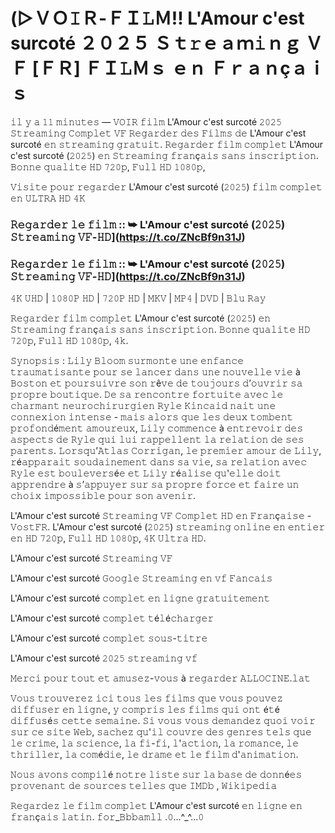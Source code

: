 # (▷ＶＯ𝙸Ｒ-ＦＩ𝙻Ｍ!! L'Amour c'est surcoté ２０２５ Ｓｔ𝚛ｅａｍ𝚒ｎｇ ＶＦ [ＦＲ] ＦＩ𝙻Ｍｓ ｅｎ Ｆｒａｎçａｉｓ

𝚒𝚕 𝚢 𝚊 𝟷𝟷 𝚖𝚒𝚗𝚞𝚝𝚎𝚜 — 𝚅𝙾𝙸𝚁 𝚏𝚒𝚕𝚖 L'Amour c'est surcoté 𝟸𝟶𝟸𝟻 𝚂𝚝𝚛𝚎𝚊𝚖𝚒𝚗𝚐 𝙲𝚘𝚖𝚙𝚕𝚎𝚝 𝚅𝙵 𝚁𝚎𝚐𝚊𝚛𝚍𝚎𝚛 𝚍𝚎𝚜 𝙵𝚒𝚕𝚖𝚜 𝚍𝚎 L'Amour c'est surcoté 𝚎𝚗 𝚜𝚝𝚛𝚎𝚊𝚖𝚒𝚗𝚐 𝚐𝚛𝚊𝚝𝚞𝚒𝚝. 𝚁𝚎𝚐𝚊𝚛𝚍𝚎𝚛 𝚏𝚒𝚕𝚖 𝚌𝚘𝚖𝚙𝚕𝚎𝚝 L'Amour c'est surcoté (𝟸𝟶𝟸𝟻) 𝚎𝚗 𝚂𝚝𝚛𝚎𝚊𝚖𝚒𝚗𝚐 𝚏𝚛𝚊𝚗ç𝚊𝚒𝚜 𝚜𝚊𝚗𝚜 𝚒𝚗𝚜𝚌𝚛𝚒𝚙𝚝𝚒𝚘𝚗. 𝙱𝚘𝚗𝚗𝚎 𝚚𝚞𝚊𝚕𝚒𝚝𝚎 𝙷𝙳 𝟽𝟸𝟶𝚙, 𝙵𝚞𝚕𝚕 𝙷𝙳 𝟷𝟶𝟾𝟶𝚙,

𝚅𝚒𝚜𝚒𝚝𝚎 𝚙𝚘𝚞𝚛 𝚛𝚎𝚐𝚊𝚛𝚍𝚎𝚛 L'Amour c'est surcoté (𝟸𝟶𝟸𝟻) 𝚏𝚒𝚕𝚖 𝚌𝚘𝚖𝚙𝚕𝚎𝚝 𝚎𝚗 𝚄𝙻𝚃𝚁𝙰 𝙷𝙳 𝟺𝙺

### 𝚁𝚎𝚐𝚊𝚛𝚍𝚎𝚛 𝚕𝚎 𝚏𝚒𝚕𝚖 :: ➥ L'Amour c'est surcoté (𝟸𝟶𝟸𝟻) 𝚂𝚝𝚛𝚎𝚊𝚖𝚒𝚗𝚐 𝚅𝙵-𝙷𝙳](https://t.co/ZNcBf9n31J)

### 𝚁𝚎𝚐𝚊𝚛𝚍𝚎𝚛 𝚕𝚎 𝚏𝚒𝚕𝚖 :: ➥ L'Amour c'est surcoté (𝟸𝟶𝟸𝟻) 𝚂𝚝𝚛𝚎𝚊𝚖𝚒𝚗𝚐 𝚅𝙵-𝙷𝙳](https://t.co/ZNcBf9n31J)

𝟺𝙺 𝚄𝙷𝙳 | 𝟷𝟶𝟾𝟶𝙿 𝙷𝙳 | 𝟽𝟸𝟶𝙿 𝙷𝙳 | 𝙼𝙺𝚅 | 𝙼𝙿𝟺 | 𝙳𝚅𝙳 | 𝙱𝚕𝚞 𝚁𝚊𝚢

𝚁𝚎𝚐𝚊𝚛𝚍𝚎𝚛 𝚏𝚒𝚕𝚖 𝚌𝚘𝚖𝚙𝚕𝚎𝚝 L'Amour c'est surcoté (𝟸𝟶𝟸𝟻) 𝚎𝚗 𝚂𝚝𝚛𝚎𝚊𝚖𝚒𝚗𝚐 𝚏𝚛𝚊𝚗ç𝚊𝚒𝚜 𝚜𝚊𝚗𝚜 𝚒𝚗𝚜𝚌𝚛𝚒𝚙𝚝𝚒𝚘𝚗. 𝙱𝚘𝚗𝚗𝚎 𝚚𝚞𝚊𝚕𝚒𝚝𝚎 𝙷𝙳 𝟽𝟸𝟶𝚙, 𝙵𝚞𝚕𝚕 𝙷𝙳 𝟷𝟶𝟾𝟶𝚙, 𝟺𝚔.

𝚂𝚢𝚗𝚘𝚙𝚜𝚒𝚜 : 𝙻𝚒𝚕𝚢 𝙱𝚕𝚘𝚘𝚖 𝚜𝚞𝚛𝚖𝚘𝚗𝚝𝚎 𝚞𝚗𝚎 𝚎𝚗𝚏𝚊𝚗𝚌𝚎 𝚝𝚛𝚊𝚞𝚖𝚊𝚝𝚒𝚜𝚊𝚗𝚝𝚎 𝚙𝚘𝚞𝚛 𝚜𝚎 𝚕𝚊𝚗𝚌𝚎𝚛 𝚍𝚊𝚗𝚜 𝚞𝚗𝚎 𝚗𝚘𝚞𝚟𝚎𝚕𝚕𝚎 𝚟𝚒𝚎 à 𝙱𝚘𝚜𝚝𝚘𝚗 𝚎𝚝 𝚙𝚘𝚞𝚛𝚜𝚞𝚒𝚟𝚛𝚎 𝚜𝚘𝚗 𝚛ê𝚟𝚎 𝚍𝚎 𝚝𝚘𝚞𝚓𝚘𝚞𝚛𝚜 𝚍’𝚘𝚞𝚟𝚛𝚒𝚛 𝚜𝚊 𝚙𝚛𝚘𝚙𝚛𝚎 𝚋𝚘𝚞𝚝𝚒𝚚𝚞𝚎. 𝙳𝚎 𝚜𝚊 𝚛𝚎𝚗𝚌𝚘𝚗𝚝𝚛𝚎 𝚏𝚘𝚛𝚝𝚞𝚒𝚝𝚎 𝚊𝚟𝚎𝚌 𝚕𝚎 𝚌𝚑𝚊𝚛𝚖𝚊𝚗𝚝 𝚗𝚎𝚞𝚛𝚘𝚌𝚑𝚒𝚛𝚞𝚛𝚐𝚒𝚎𝚗 𝚁𝚢𝚕𝚎 𝙺𝚒𝚗𝚌𝚊𝚒𝚍 𝚗𝚊𝚒𝚝 𝚞𝚗𝚎 𝚌𝚘𝚗𝚗𝚎𝚡𝚒𝚘𝚗 𝚒𝚗𝚝𝚎𝚗𝚜𝚎 - 𝚖𝚊𝚒𝚜 𝚊𝚕𝚘𝚛𝚜 𝚚𝚞𝚎 𝚕𝚎𝚜 𝚍𝚎𝚞𝚡 𝚝𝚘𝚖𝚋𝚎𝚗𝚝 𝚙𝚛𝚘𝚏𝚘𝚗𝚍é𝚖𝚎𝚗𝚝 𝚊𝚖𝚘𝚞𝚛𝚎𝚞𝚡, 𝙻𝚒𝚕𝚢 𝚌𝚘𝚖𝚖𝚎𝚗𝚌𝚎 à 𝚎𝚗𝚝𝚛𝚎𝚟𝚘𝚒𝚛 𝚍𝚎𝚜 𝚊𝚜𝚙𝚎𝚌𝚝𝚜 𝚍𝚎 𝚁𝚢𝚕𝚎 𝚚𝚞𝚒 𝚕𝚞𝚒 𝚛𝚊𝚙𝚙𝚎𝚕𝚕𝚎𝚗𝚝 𝚕𝚊 𝚛𝚎𝚕𝚊𝚝𝚒𝚘𝚗 𝚍𝚎 𝚜𝚎𝚜 𝚙𝚊𝚛𝚎𝚗𝚝𝚜. 𝙻𝚘𝚛𝚜𝚚𝚞’𝙰𝚝𝚕𝚊𝚜 𝙲𝚘𝚛𝚛𝚒𝚐𝚊𝚗, 𝚕𝚎 𝚙𝚛𝚎𝚖𝚒𝚎𝚛 𝚊𝚖𝚘𝚞𝚛 𝚍𝚎 𝙻𝚒𝚕𝚢, 𝚛é𝚊𝚙𝚙𝚊𝚛𝚊𝚒𝚝 𝚜𝚘𝚞𝚍𝚊𝚒𝚗𝚎𝚖𝚎𝚗𝚝 𝚍𝚊𝚗𝚜 𝚜𝚊 𝚟𝚒𝚎, 𝚜𝚊 𝚛𝚎𝚕𝚊𝚝𝚒𝚘𝚗 𝚊𝚟𝚎𝚌 𝚁𝚢𝚕𝚎 𝚎𝚜𝚝 𝚋𝚘𝚞𝚕𝚎𝚟𝚎𝚛𝚜é𝚎 𝚎𝚝 𝙻𝚒𝚕𝚢 𝚛é𝚊𝚕𝚒𝚜𝚎 𝚚𝚞'𝚎𝚕𝚕𝚎 𝚍𝚘𝚒𝚝 𝚊𝚙𝚙𝚛𝚎𝚗𝚍𝚛𝚎 à 𝚜’𝚊𝚙𝚙𝚞𝚢𝚎𝚛 𝚜𝚞𝚛 𝚜𝚊 𝚙𝚛𝚘𝚙𝚛𝚎 𝚏𝚘𝚛𝚌𝚎 𝚎𝚝 𝚏𝚊𝚒𝚛𝚎 𝚞𝚗 𝚌𝚑𝚘𝚒𝚡 𝚒𝚖𝚙𝚘𝚜𝚜𝚒𝚋𝚕𝚎 𝚙𝚘𝚞𝚛 𝚜𝚘𝚗 𝚊𝚟𝚎𝚗𝚒𝚛.

L'Amour c'est surcoté 𝚂𝚝𝚛𝚎𝚊𝚖𝚒𝚗𝚐 𝚅𝙵 𝙲𝚘𝚖𝚙𝚕𝚎𝚝 𝙷𝙳 𝚎𝚗 𝙵𝚛𝚊𝚗ç𝚊𝚒𝚜𝚎 - 𝚅𝚘𝚜𝚝𝙵𝚁. L'Amour c'est surcoté (𝟸𝟶𝟸𝟻) 𝚜𝚝𝚛𝚎𝚊𝚖𝚒𝚗𝚐 𝚘𝚗𝚕𝚒𝚗𝚎 𝚎𝚗 𝚎𝚗𝚝𝚒𝚎𝚛 𝚎𝚗 𝙷𝙳 𝟽𝟸𝟶𝚙, 𝙵𝚞𝚕𝚕 𝙷𝙳 𝟷𝟶𝟾𝟶𝚙, 𝟺𝙺 𝚄𝚕𝚝𝚛𝚊 𝙷𝙳.

L'Amour c'est surcoté 𝚂𝚝𝚛𝚎𝚊𝚖𝚒𝚗𝚐 𝚅𝙵

L'Amour c'est surcoté 𝙶𝚘𝚘𝚐𝚕𝚎 𝚂𝚝𝚛𝚎𝚊𝚖𝚒𝚗𝚐 𝚎𝚗 𝚟𝚏 𝙵𝚊𝚗𝚌𝚊𝚒𝚜

L'Amour c'est surcoté 𝚌𝚘𝚖𝚙𝚕𝚎𝚝 𝚎𝚗 𝚕𝚒𝚐𝚗𝚎 𝚐𝚛𝚊𝚝𝚞𝚒𝚝𝚎𝚖𝚎𝚗𝚝

L'Amour c'est surcoté 𝚌𝚘𝚖𝚙𝚕𝚎𝚝 𝚝é𝚕é𝚌𝚑𝚊𝚛𝚐𝚎𝚛

L'Amour c'est surcoté 𝚌𝚘𝚖𝚙𝚕𝚎𝚝 𝚜𝚘𝚞𝚜-𝚝𝚒𝚝𝚛𝚎

L'Amour c'est surcoté 𝟸𝟶𝟸𝟻 𝚜𝚝𝚛𝚎𝚊𝚖𝚒𝚗𝚐 𝚟𝚏

𝙼𝚎𝚛𝚌𝚒 𝚙𝚘𝚞𝚛 𝚝𝚘𝚞𝚝 𝚎𝚝 𝚊𝚖𝚞𝚜𝚎𝚣-𝚟𝚘𝚞𝚜 à 𝚛𝚎𝚐𝚊𝚛𝚍𝚎𝚛 𝙰𝙻𝙻𝙾𝙲𝙸𝙽𝙴.𝚕𝚊𝚝

𝚅𝚘𝚞𝚜 𝚝𝚛𝚘𝚞𝚟𝚎𝚛𝚎𝚣 𝚒𝚌𝚒 𝚝𝚘𝚞𝚜 𝚕𝚎𝚜 𝚏𝚒𝚕𝚖𝚜 𝚚𝚞𝚎 𝚟𝚘𝚞𝚜 𝚙𝚘𝚞𝚟𝚎𝚣 𝚍𝚒𝚏𝚏𝚞𝚜𝚎𝚛 𝚎𝚗 𝚕𝚒𝚐𝚗𝚎, 𝚢 𝚌𝚘𝚖𝚙𝚛𝚒𝚜 𝚕𝚎𝚜 𝚏𝚒𝚕𝚖𝚜 𝚚𝚞𝚒 𝚘𝚗𝚝 é𝚝é 𝚍𝚒𝚏𝚏𝚞𝚜é𝚜 𝚌𝚎𝚝𝚝𝚎 𝚜𝚎𝚖𝚊𝚒𝚗𝚎. 𝚂𝚒 𝚟𝚘𝚞𝚜 𝚟𝚘𝚞𝚜 𝚍𝚎𝚖𝚊𝚗𝚍𝚎𝚣 𝚚𝚞𝚘𝚒 𝚟𝚘𝚒𝚛 𝚜𝚞𝚛 𝚌𝚎 𝚜𝚒𝚝𝚎 𝚆𝚎𝚋, 𝚜𝚊𝚌𝚑𝚎𝚣 𝚚𝚞'𝚒𝚕 𝚌𝚘𝚞𝚟𝚛𝚎 𝚍𝚎𝚜 𝚐𝚎𝚗𝚛𝚎𝚜 𝚝𝚎𝚕𝚜 𝚚𝚞𝚎 𝚕𝚎 𝚌𝚛𝚒𝚖𝚎, 𝚕𝚊 𝚜𝚌𝚒𝚎𝚗𝚌𝚎, 𝚕𝚊 𝚏𝚒-𝚏𝚒, 𝚕'𝚊𝚌𝚝𝚒𝚘𝚗, 𝚕𝚊 𝚛𝚘𝚖𝚊𝚗𝚌𝚎, 𝚕𝚎 𝚝𝚑𝚛𝚒𝚕𝚕𝚎𝚛, 𝚕𝚊 𝚌𝚘𝚖é𝚍𝚒𝚎, 𝚕𝚎 𝚍𝚛𝚊𝚖𝚎 𝚎𝚝 𝚕𝚎 𝚏𝚒𝚕𝚖 𝚍'𝚊𝚗𝚒𝚖𝚊𝚝𝚒𝚘𝚗.

𝙽𝚘𝚞𝚜 𝚊𝚟𝚘𝚗𝚜 𝚌𝚘𝚖𝚙𝚒𝚕é 𝚗𝚘𝚝𝚛𝚎 𝚕𝚒𝚜𝚝𝚎 𝚜𝚞𝚛 𝚕𝚊 𝚋𝚊𝚜𝚎 𝚍𝚎 𝚍𝚘𝚗𝚗é𝚎𝚜 𝚙𝚛𝚘𝚟𝚎𝚗𝚊𝚗𝚝 𝚍𝚎 𝚜𝚘𝚞𝚛𝚌𝚎𝚜 𝚝𝚎𝚕𝚕𝚎𝚜 𝚚𝚞𝚎 𝙸𝙼𝙳𝚋 , 𝚆𝚒𝚔𝚒𝚙𝚎𝚍𝚒𝚊

𝚁𝚎𝚐𝚊𝚛𝚍𝚎𝚣 𝚕𝚎 𝚏𝚒𝚕𝚖 𝚌𝚘𝚖𝚙𝚕𝚎𝚝 L'Amour c'est surcoté 𝚎𝚗 𝚕𝚒𝚐𝚗𝚎 𝚎𝚗 𝚏𝚛𝚊𝚗ç𝚊𝚒𝚜 𝚕𝚊𝚝𝚒𝚗. 𝚏𝚘𝚛_𝙱𝚋𝚋𝚊𝚖𝚕𝚕 .𝟶...^_^...𝟶

